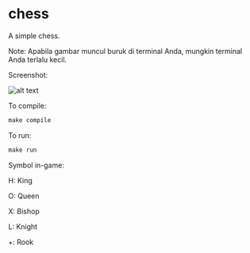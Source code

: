 # chess

A simple chess.

Note: Apabila gambar muncul buruk di terminal Anda, mungkin terminal Anda terlalu kecil.

Screenshot:

![alt text](http://i.imgur.com/IXqpGNY.png "Screenshot")

To compile:
```javascript
make compile
```

To run:
```javascript
make run
```

Symbol in-game:

H: King

O: Queen

X: Bishop

L: Knight

+: Rook

